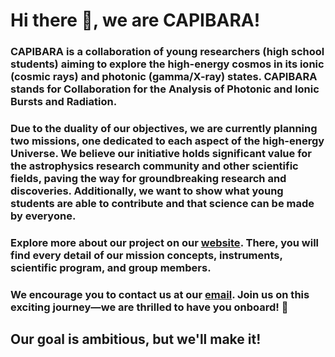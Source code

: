 # Hi there 👋, we are CAPIBARA!

### CAPIBARA is a collaboration of young researchers (high school students) aiming to explore the high-energy cosmos in its ionic (cosmic rays) and photonic (gamma/X-ray) states. CAPIBARA stands for **C**ollaboration for the **A**nalysis of **P**hotonic and **I**onic **B**ursts and **Ra**diation.

### Due to the duality of our objectives, we are currently planning two missions, one dedicated to each aspect of the high-energy Universe. We believe our initiative holds significant value for the astrophysics research community and other scientific fields, paving the way for groundbreaking research and discoveries. Additionally, we want to show what young students are able to contribute and that science can be made by everyone.

### Explore more about our project on our [website](https://capibara3.github.io). There, you will find every detail of our mission concepts, instruments, scientific program, and group members.

### We encourage you to contact us at our [email](mailto:capibara-mission@outlook.com). Join us on this exciting journey—we are thrilled to have you onboard! 🚀

## Our goal is ambitious, but we'll make it!
